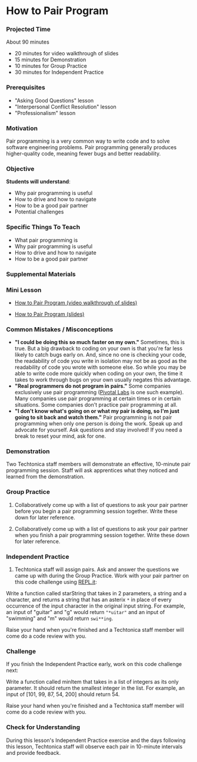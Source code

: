 # How to Pair Program

### Projected Time
About 90 minutes
- 20 minutes for video walkthrough of slides
- 15 minutes for Demonstration
- 10 minutes for Group Practice
- 30 minutes for Independent Practice

### Prerequisites
- "Asking Good Questions" lesson
- "Interpersonal Conflict Resolution" lesson
- "Professionalism" lesson

### Motivation
Pair programming is a very common way to write code and to solve software engineering problems. Pair programming generally produces higher-quality code, meaning fewer bugs and better readability.

### Objective
**Students will understand**:
- Why pair programming is useful
- How to drive and how to navigate
- How to be a good pair partner
- Potential challenges

### Specific Things To Teach
- What pair programming is
- Why pair programming is useful
- How to drive and how to navigate
- How to be a good pair partner

### Supplemental Materials

### Mini Lesson
- [How to Pair Program (video walkthrough of slides)](https://drive.google.com/open?id=1ruVz2gxoxiwt0jaAdFlbvcV_HuVqWdND)

- [How to Pair Program (slides)](https://docs.google.com/presentation/d/1vqPsNSpGbUAjIJgjhe7sYjYZfdeezE3VeTXqzKH9arw/edit?usp=sharing)

### Common Mistakes / Misconceptions
- **"I could be doing this so much faster on my own."** Sometimes, this is true. But a big drawback to coding on your own is that you're far less likely to catch bugs early on. And, since no one is checking your code, the readability of code you write in isolation may not be as good as the readability of code you wrote with someone else. So while you may be able to write code more quickly when coding on your own, the time it takes to work through bugs on your own usually negates this advantage.
- **"Real programmers do not program in pairs."** Some companies exclusively use pair programming ([Pivotal Labs](https://pivotal.io/labs) is one such example). Many companies use pair programming at certain times or in certain situations. Some companies don't practice pair programming at all. 
- **"I don't know what's going on or what my pair is doing, so I'm just going to sit back and watch them."** Pair programming is not pair programming when only one person is doing the work. Speak up and advocate for yourself. Ask questions and stay involved! If you need a break to reset your mind, ask for one.

### Demonstration
Two Techtonica staff members will demonstrate an effective, 10-minute pair programming session. Staff will ask apprentices what they noticed and learned from the demonstration.

### Group Practice

1. Collaboratively come up with a list of questions to ask your pair partner before you begin a pair programming session together. Write these down for later reference.

2. Collaboratively come up with a list of questions to ask your pair partner when you finish a pair programming session together. Write these down for later reference.

### Independent Practice

1. Techtonica staff will assign pairs. Ask and answer the questions we came up with during the Group Practice. Work with your pair partner on this code challenge using [REPL.it](http://www.repl.it):

Write a function called starString that takes in 2 parameters, a string and a character, and returns a string that has an asterix ` * ` in place of every occurrence of the input character in the original input string. For example, an input of "guitar" and "g" would return ` "*uitar" ` and an input of "swimming" and "m" would return ` swi**ing `.

Raise your hand when you're finished and a Techtonica staff member will come do a code review with you.

### Challenge

If you finish the Independent Practice early, work on this code challenge next:

Write a function called minItem that takes in a list of integers as its only parameter. It should return the smallest integer in the list. For example, an input of [101, 99, 87, 54, 200] should return 54.

Raise your hand when you're finished and a Techtonica staff member will come do a code review with you.

### Check for Understanding
During this lesson's Independent Practice exercise and the days following this lesson, Techtonica staff will observe each pair in 10-minute intervals and provide feedback.
